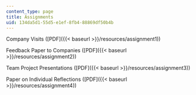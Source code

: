 ```yaml
---
content_type: page
title: Assignments
uid: 134da5d1-55d5-e1ef-8fb4-88869df50b4b
---
```


Company Visits ([PDF]({{< baseurl >}}/resources/assignment1))

Feedback Paper to Companies ([PDF]({{< baseurl >}}/resources/assignment2))

Team Project Presentations ([PDF]({{< baseurl >}}/resources/assignment3))

Paper on Individual Reflections ([PDF]({{< baseurl >}}/resources/assignment4))